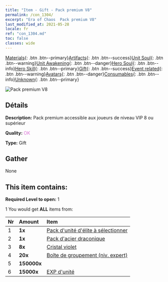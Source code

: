 ```yaml
---
title: "Item - Gift - Pack premium V8"
permalink: /con_1304/
excerpt: "Era of Chaos  Pack premium V8"
last_modified_at: 2021-05-28
locale: fr
ref: "con_1304.md"
toc: false
classes: wide
---
```

 [Materials](/ItemsFR/){: .btn .btn--primary}[Artifacts](/ItemsFR/Artifacts/){: .btn .btn--success}[Unit Soul](/ItemsFR/UnitSoul/){: .btn .btn--warning}[Unit Awakening](/ItemsFR/UnitAwakening/){: .btn .btn--danger}[Hero Soul](/ItemsFR/HeroSoul/){: .btn .btn--info}[Hero Skill](/ItemsFR/HeroSkill/){: .btn .btn--primary}[Gift](/ItemsFR/Gift/){: .btn .btn--success}[Event related](/ItemsFR/Events/){: .btn .btn--warning}[Avatars](/ItemsFR/Avatars/){: .btn .btn--danger}[Consumables](/ItemsFR/Consumables/){: .btn .btn--info}[Unknown](/ItemsFR/Unknown/){: .btn .btn--primary}

 ![Pack premium V8](/images/t/i_905008.png)

## Détails
 **Description:** Pack premium accessible aux joueurs de niveau VIP 8 ou supérieur

 **Quality:** <span style="color: #DA70D6">OK</span>

 **Type:** Gift

## Gather

  None

## This item contains:

 **Required Level to open:** 1

 1 You would get **ALL** items  from:

  | Nr | Amount |     Item    |
  |:---|:-------|:------------|
  | 1 |  **1x** | [Pack d'unité d'élite à sélectionner](/ItemsFR/con_1318/) |  | 
  | 2 |  **1x** | [Pack d'acier draconique](/ItemsFR/con_1316/) |  | 
  | 3 |  **8x** | [Cristal violet](/ItemsFR/con_720/) |  | 
  | 4 |  **20x** | [Boîte de groupement (niv. expert)](/ItemsFR/con_776/) |  | 
  | 5 |  **150000x** | <i class="fas fa-coins"/> |  | 
  | 6 |  **15000x** | [EXP d'unité](/ItemsFR/con_902/) |  | 
